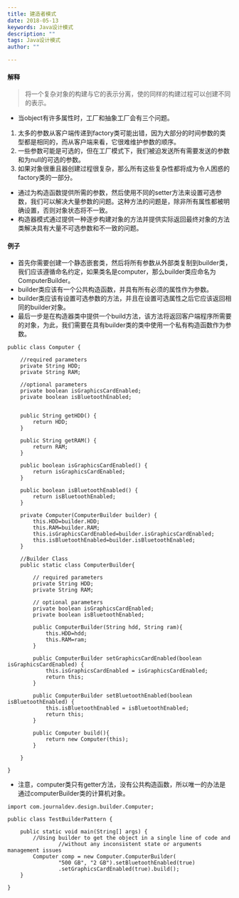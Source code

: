 ```yaml
---
title: 建造者模式
date: 2018-05-13
keywords: Java设计模式
description: ""
tags: Java设计模式
author: ""

---
```


#### 解释
> 将一个复杂对象的构建与它的表示分离，使的同样的构建过程可以创建不同的表示。

* 当object有许多属性时，工厂和抽象工厂会有三个问题。

1. 太多的参数从客户端传递到factory类可能出错，因为大部分的时间参数的类型都是相同的，而从客户端来看，它很难维护参数的顺序。
2. 一些参数可能是可选的，但在工厂模式下，我们被迫发送所有需要发送的参数和为null的可选的参数。
3. 如果对象很重且器创建过程很复杂，那么所有这些复杂性都将成为令人困惑的factory类的一部分。
 
* 通过为构造函数提供所需的参数，然后使用不同的setter方法来设置可选参数，我们可以解决大量参数的问题。这种方法的问题是，除非所有属性都被明确设置，否则对象状态将不一致。
* 构造器模式通过提供一种逐步构建对象的方法并提供实际返回最终对象的方法类解决具有大量不可选参数和不一致的问题。

#### 例子

* 首先你需要创建一个静态嵌套类，然后将所有参数从外部类复制到builder类，我们应该遵循命名约定，如果类名是computer，那么builder类应命名为ComputerBuilder。
* builder类应该有一个公共构造函数，并具有所有必须的属性作为参数。
* builder类应该有设置可选参数的方法，并且在设置可选属性之后它应该返回相同的builder对象。
* 最后一步是在构造器类中提供一个build方法，该方法将返回客户端程序所需要的对象，为此，我们需要在具有builder类的类中使用一个私有构造函数作为参数。


```
public class Computer {
    
    //required parameters
    private String HDD;
    private String RAM;
    
    //optional parameters
    private boolean isGraphicsCardEnabled;
    private boolean isBluetoothEnabled;
    

    public String getHDD() {
        return HDD;
    }

    public String getRAM() {
        return RAM;
    }

    public boolean isGraphicsCardEnabled() {
        return isGraphicsCardEnabled;
    }

    public boolean isBluetoothEnabled() {
        return isBluetoothEnabled;
    }
    
    private Computer(ComputerBuilder builder) {
        this.HDD=builder.HDD;
        this.RAM=builder.RAM;
        this.isGraphicsCardEnabled=builder.isGraphicsCardEnabled;
        this.isBluetoothEnabled=builder.isBluetoothEnabled;
    }
    
    //Builder Class
    public static class ComputerBuilder{

        // required parameters
        private String HDD;
        private String RAM;

        // optional parameters
        private boolean isGraphicsCardEnabled;
        private boolean isBluetoothEnabled;
        
        public ComputerBuilder(String hdd, String ram){
            this.HDD=hdd;
            this.RAM=ram;
        }

        public ComputerBuilder setGraphicsCardEnabled(boolean isGraphicsCardEnabled) {
            this.isGraphicsCardEnabled = isGraphicsCardEnabled;
            return this;
        }

        public ComputerBuilder setBluetoothEnabled(boolean isBluetoothEnabled) {
            this.isBluetoothEnabled = isBluetoothEnabled;
            return this;
        }
        
        public Computer build(){
            return new Computer(this);
        }

    }

}
```

* 注意，computer类只有getter方法，没有公共构造函数，所以唯一的办法是通过computerBuilder类的计算机对象。

```
import com.journaldev.design.builder.Computer;

public class TestBuilderPattern {

    public static void main(String[] args) {
        //Using builder to get the object in a single line of code and 
                //without any inconsistent state or arguments management issues     
        Computer comp = new Computer.ComputerBuilder(
                "500 GB", "2 GB").setBluetoothEnabled(true)
                .setGraphicsCardEnabled(true).build();
    }

}
```